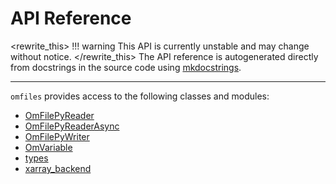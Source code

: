 # API Reference

<rewrite_this>
!!! warning
    This API is currently unstable and may change without notice.
</rewrite_this>
The API reference is autogenerated directly from docstrings in the source code using [mkdocstrings](https://mkdocstrings.github.io/).

---

`omfiles` provides access to the following classes and modules:

- [OmFilePyReader](api/reader.md)
- [OmFilePyReaderAsync](api/readerasync.md)
- [OmFilePyWriter](api/writer.md)
- [OmVariable](api/variable.md)
- [types](api/types.md)
- [xarray_backend](api/xarray.md)
